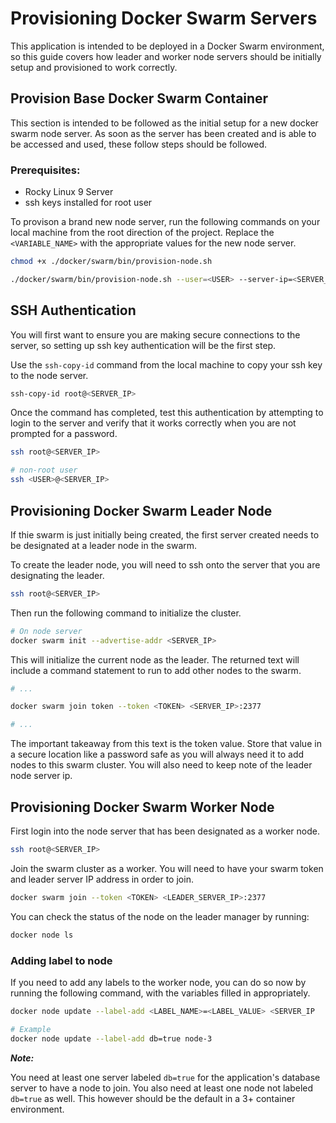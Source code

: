 # Provisioning Docker Swarm Servers

This application is intended to be deployed in a Docker Swarm environment, so this guide covers how leader and worker node servers should be initially setup and provisioned to work correctly.

## Provision Base Docker Swarm Container

This section is intended to be followed as the initial setup for a new docker swarm node server.
As soon as the server has been created and is able to be accessed and used, these follow steps should be followed.


### Prerequisites:
- Rocky Linux 9 Server
- ssh keys installed for root user

To provison a brand new node server, run the following commands on your local machine from the root direction of the project.
Replace the `<VARIABLE_NAME>` with the appropriate values for the new node server.


```bash
chmod +x ./docker/swarm/bin/provision-node.sh

./docker/swarm/bin/provision-node.sh --user=<USER> --server-ip=<SERVER_IP> --password=<PASSWORD> --dockerhub-username=<DOCKERHUB_USERNAME> --dockerhub-token=<DOCKERHUB_TOKEN>
```


## SSH Authentication

You will first want to ensure you are making secure connections to the server, so setting up ssh key authentication will be the first step.

Use the `ssh-copy-id` command from the local machine to copy your ssh key to the node server.

```bash
ssh-copy-id root@<SERVER_IP>
```


Once the command has completed, test this authentication by attempting to login to the server and verify that it works correctly when you are not prompted for a password.

```bash
ssh root@<SERVER_IP>

# non-root user
ssh <USER>@<SERVER_IP>
```



## Provisioning Docker Swarm Leader Node

If thie swarm is just initially being created, the first server created needs to be designated at a leader node in the swarm.

To create the leader node, you will need to ssh onto the server that you are designating the leader.


```bash
ssh root@<SERVER_IP>
```

Then run the following command to initialize the cluster.

```bash
# On node server
docker swarm init --advertise-addr <SERVER_IP>
```

This will initialize the current node as the leader. The returned text will include a command statement to run to add other nodes to the swarm.

```bash
# ...

docker swarm join token --token <TOKEN> <SERVER_IP>:2377

# ...
```

The important takeaway from this text is the token value. Store that value in a secure location like a password safe as you will always need it to add nodes to this swarm cluster. You will also need to keep note of the leader node server ip.


## Provisioning Docker Swarm Worker Node

First login into the node server that has been designated as a worker node.

```bash
ssh root@<SERVER_IP>
```

Join the swarm cluster as a worker. You will need to have your swarm token and leader server IP address in order to join.

```bash
docker swarm join --token <TOKEN> <LEADER_SERVER_IP>:2377
```

You can check the status of the node on the leader manager by running:

```bash
docker node ls
```

### Adding label to node

If you need to add any labels to the worker node, you can do so now by running the following command, with the variables filled in appropriately.

```bash
docker node update --label-add <LABEL_NAME>=<LABEL_VALUE> <SERVER_IP

# Example
docker node update --label-add db=true node-3
```


***Note:***

You need at least one server labeled `db=true` for the application's database server to have a node to join.
You also need at least one node not labeled `db=true` as well. This however should be the default in a 3+ container environment.
